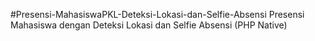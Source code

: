 #Presensi-MahasiswaPKL-Deteksi-Lokasi-dan-Selfie-Absensi
Presensi Mahasiswa dengan Deteksi Lokasi dan Selfie Absensi (PHP Native)
